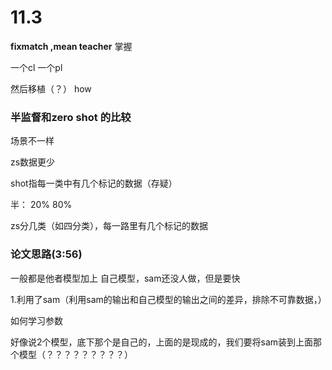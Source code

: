 # 11.3

**fixmatch ,mean teacher** 掌握

一个cl 一个pl

然后移植（？） how



### 半监督和zero shot 的比较

场景不一样&#x20;

zs数据更少

shot指每一类中有几个标记的数据（存疑）

半： 20% 80%

zs分几类（如四分类），每一路里有几个标记的数据



### 论文思路(3:56)

一般都是他者模型加上 自己模型，sam还没人做，但是要快

1.利用了sam（利用sam的输出和自己模型的输出之间的差异，排除不可靠数据，）

如何学习参数



好像说2个模型，底下那个是自己的，上面的是现成的，我们要将sam装到上面那个模型（？？？？？？？？？）

